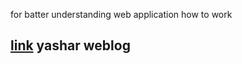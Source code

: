for batter understanding web application how to work
## [link](https://github.com/Voorivex/voorivex-weblog-owasp) yashar weblog
